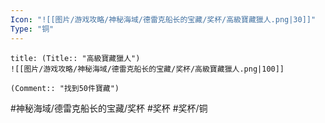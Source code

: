 ```yaml
---
Icon: "![[图片/游戏攻略/神秘海域/德雷克船长的宝藏/奖杯/高級寶藏獵人.png|30]]"
Type: "铜"
---
```

```ad-common-bronze-trophy
title: (Title:: "高級寶藏獵人")
![[图片/游戏攻略/神秘海域/德雷克船长的宝藏/奖杯/高級寶藏獵人.png|100]]

(Comment:: "找到50件寶藏")
```

#神秘海域/德雷克船长的宝藏/奖杯 #奖杯 #奖杯/铜
